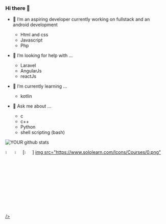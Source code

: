 ### Hi there 👋

- 🔭 I’m an aspiring developer currently working on fullstack and an android development

   * Html and css
   * Javascript
   * Php

- 🤔 I’m looking for help with ...

   * Laravel
   * AngularJs
   * reactJs
          
- 🌱 I’m currently learning ...
   * kotlin

- 💬 Ask me about ...
  
  * c
  * c++
  * Python 
  * shell scripting (bash)
          

![YOUR github stats](https://github-readme-stats.vercel.app/api?username=MartinThuo&show_icons=true&theme=radical)   

[<img src="https://img.pngio.com/twitter-logo-transparent-png-stickpng-twitter-logo-transparent-background-png-400_400.png" width="5%" height="5%" />](https://twitter.com/Martoe3301) [<img src="https://omnisec.dk/wp-content/uploads/2020/01/linkedin-blue-style-logo-png-0-300x300.png" width="5%" height="5%" />](https://www.linkedin.com/in/martin-njoroge-31b3131a3/)[<img src="https://appdodo.com/uploads/images/apps/sololearn-learn-to-code-icon.png" width="5%" height="5%" />] [img src="https://www.sololearn.com/Icons/Courses/0.png" />](https://www.sololearn.com/profile/11793304)

